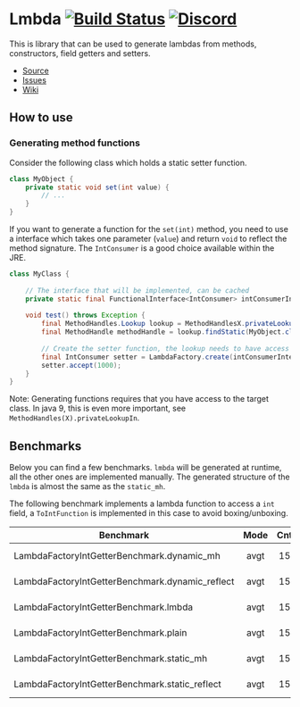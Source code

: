 # Lmbda [![Build Status](https://travis-ci.org/LanternPowered/Lmbda.svg?branch=master)](https://travis-ci.org/LanternPowered/Lmbda) [![Discord](https://img.shields.io/badge/chat-on%20discord-6E85CF.svg)](https://discord.gg/ArSrsuU)

This is library that can be used to generate lambdas from methods, constructors, field getters and setters.

* [Source]
* [Issues]
* [Wiki]

[Source]: https://github.com/LanternPowered/Lmbda
[Issues]: https://github.com/LanternPowered/Lmbda/issues
[Wiki]: https://github.com/LanternPowered/Lmbda/wiki

## How to use

### Generating method functions

Consider the following class which holds a static setter function.
```java
class MyObject {
    private static void set(int value) {
        // ...
    }
}
```
If you want to generate a function for the `set(int)` method, you need to use
a interface which takes one parameter (`value`) and return `void` to reflect
the method signature. The `IntConsumer` is a good choice available within the
JRE.

```java
class MyClass {
    
    // The interface that will be implemented, can be cached
    private static final FunctionalInterface<IntConsumer> intConsumerInterface = FunctionalInterface.of(IntConsumer.class);
        
    void test() throws Exception {
        final MethodHandles.Lookup lookup = MethodHandlesX.privateLookupIn(MyObject.class, MethodHandles.lookup());
        final MethodHandle methodHandle = lookup.findStatic(MyObject.class, "set", MethodType.methodType(void.class, int.class));
        
        // Create the setter function, the lookup needs to have access to the given method handle
        final IntConsumer setter = LambdaFactory.create(intConsumerInterface, lookup, methodHandle);
        setter.accept(1000);
    }
}
```

Note: Generating functions requires that you have access to the target class.
In java 9, this is even more important, see `MethodHandles(X).privateLookupIn`.

## Benchmarks

Below you can find a few benchmarks. `lmbda` will be generated at runtime, all the other
ones are implemented manually. The generated structure of the `lmbda` is almost the
same as the `static_mh`.

The following benchmark implements a lambda function to access a `int` field, a `ToIntFunction`
is implemented in this case to avoid boxing/unboxing.

Benchmark                                        | Mode | Cnt | Score | Error | Units
-------------------------------------------------|:----:|:---:|:-----:|:-----:|:----:
LambdaFactoryIntGetterBenchmark.dynamic_mh       | avgt | 15 | 3.819 | ± 0.112 | ns/op
LambdaFactoryIntGetterBenchmark.dynamic_reflect  | avgt | 15 | 4.663 | ± 0.008 | ns/op
LambdaFactoryIntGetterBenchmark.lmbda            | avgt | 15 | 1.930 | ± 0.006 | ns/op
LambdaFactoryIntGetterBenchmark.plain            | avgt | 15 | 1.926 | ± 0.003 | ns/op
LambdaFactoryIntGetterBenchmark.static_mh        | avgt | 15 | 1.927 | ± 0.003 | ns/op
LambdaFactoryIntGetterBenchmark.static_reflect   | avgt | 15 | 3.918 | ± 0.005 | ns/op
